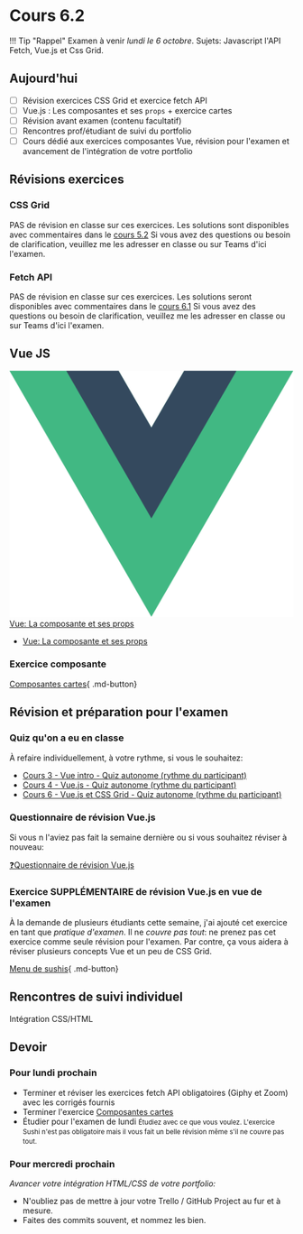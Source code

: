 # Cours 6.2
<!-- 
Merc. 1 octobre remise de l'avancement.  

PETIT COURS MAGISTRAL sur les composantes et SCF (ou juste composante).
Par la suite, ils doivent travailler sur exercices composantes, révision examen et avancement portfolio 90% du temps du cours pendant que je les rencontre individuellement pour la remise.
-->

<!-- dd
Contenu de cours (à ramener sur compendium et à peaufiner, améliorer)
Penser à développper plus d'exercices

https://tim-montmorency.com/timdoc/582-518MO/javascript/vue-js/composantes/


https://tim-montmorency.com/timdoc/582-518MO/javascript/vue-js/composantes/ 
https://tim-montmorency.com/timdoc/582-518MO/exercices/sushis/ < à mettre à jour au besoin pour faire le lien entre composante et app
Pour cette étape, il n'est pas nécessaire de faire le calcul du prix total comme vous avez fait au #8 des "Requis - Vue" puisqu'on n'a pas couvert références entre une app et les composantes.

https://tim-montmorency.com/timdoc/582-518MO/exercices/vue-composante-cartes/


À développer et ajouter: références *ref* entre une app et les composantes.
-->

!!! Tip "Rappel"
    Examen à venir *lundi le 6 octobre*.
    Sujets: Javascript l'API Fetch, Vue.js et Css Grid.

## Aujourd'hui

- [ ] Révision exercices CSS Grid et exercice fetch API
- [ ] Vue.js : Les composantes et ses `props` + exercice cartes
- [ ] Révision avant examen (contenu facultatif)
- [ ] Rencontres prof/étudiant de suivi du portfolio
- [ ] Cours dédié aux exercices composantes Vue, révision pour l'examen et avancement de l'intégration de votre portfolio

## Révisions exercices

### CSS Grid

PAS de révision en classe sur ces exercices. Les solutions sont disponibles avec commentaires dans le [cours 5.2](./cours05b.md)
Si vous avez des questions ou besoin de clarification, veuillez me les adresser en classe ou sur Teams d'ici l'examen.

### Fetch API

PAS de révision en classe sur ces exercices. Les solutions seront disponibles avec commentaires dans le [cours 6.1](./cours06a.md)
Si vous avez des questions ou besoin de clarification, veuillez me les adresser en classe ou sur Teams d'ici l'examen.


## Vue JS

<div class="class-content-link">
  <img src="./vue/assets/logo-vue.svg">
  <a href="./vue/composante.html">Vue: La composante et ses props</a>
</div>


- [Vue: La composante et ses props](https://tim-montmorency.com/timdoc/582-518MO/javascript/vue-js/composantes/)





### Exercice composante

[Composantes cartes](https://tim-montmorency.com/timdoc/582-518MO/exercices/vue-composante-cartes/){ .md-button}


## Révision et préparation pour l'examen

### Quiz qu'on a eu en classe

À refaire individuellement, à votre rythme, si vous le souhaitez:

- [Cours 3 - Vue intro - Quiz autonome (rythme du participant)](https://app.wooclap.com/YOZIXE/questionnaires/68dc4ca488996f35cd956590)
- [Cours 4 - Vue.js - Quiz autonome (rythme du participant)](https://app.wooclap.com/QUXCBA/questionnaires/68dc4d6fda2bf27ab8475521)
- [Cours 6 - Vue.js et CSS Grid - Quiz autonome (rythme du participant)](https://app.wooclap.com/MKKTHE/questionnaires/68dc4dd088996f35cd95ccbf)


### Questionnaire de révision Vue.js

Si vous n l'aviez pas fait la semaine dernière ou si vous souhaitez réviser à nouveau:

[❓Questionnaire de révision Vue.js](./exercices/vue-questionnaire-w3.md)


### Exercice SUPPLÉMENTAIRE de révision Vue.js en vue de l'examen

À la demande de plusieurs étudiants cette semaine, j'ai ajouté cet exercice en tant que *pratique d'examen*. Il ne *couvre pas tout*: ne prenez pas cet exercice comme seule révision pour l'examen. Par contre, ça vous aidera à réviser plusieurs concepts Vue et un peu de CSS Grid.

[Menu de sushis](https://tim-montmorency.com/timdoc/582-518MO/exercices/sushis/){ .md-button}


## Rencontres de suivi individuel

Intégration CSS/HTML

## Devoir

### Pour lundi prochain

- Terminer et réviser les exercices fetch API obligatoires (Giphy et Zoom) avec les corrigés fournis
- Terminer l'exercice [Composantes cartes](https://tim-montmorency.com/timdoc/582-518MO/exercices/vue-composante-cartes/)
- Étudier pour l'examen de lundi 
  <small>Étudiez avec ce que vous voulez. L'exercice Sushi n'est pas obligatoire mais il vous fait un belle révision même s'il ne couvre pas tout.</small>

### Pour mercredi prochain

*Avancer votre intégration HTML/CSS de votre portfolio:*

- N'oubliez pas de mettre à jour votre Trello / GitHub Project au fur et à mesure.
- Faites des commits souvent, et nommez les bien.
